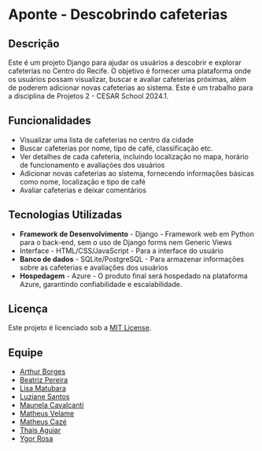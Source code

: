 # Aponte - Descobrindo cafeterias

## Descrição

Este é um projeto Django para ajudar os usuários a descobrir e explorar cafeterias no Centro do Recife. O objetivo é fornecer uma plataforma onde os usuários possam visualizar, buscar e avaliar cafeterias próximas, além de poderem adicionar novas cafeterias ao sistema.
Este é um trabalho para a disciplina de Projetos 2 - CESAR School 2024.1.

## Funcionalidades

- Visualizar uma lista de cafeterias no centro da cidade
- Buscar cafeterias por nome, tipo de café, classificação etc.
- Ver detalhes de cada cafeteria, incluindo localização no mapa, horário de funcionamento e avaliações dos usuários
- Adicionar novas cafeterias ao sistema, fornecendo informações básicas como nome, localização e tipo de café
- Avaliar cafeterias e deixar comentários

## Tecnologias Utilizadas

- **Framework de Desenvolvimento** - Django - Framework web em Python para o back-end, sem o uso de Django forms nem Generic Views
- Interface - HTML/CSS/JavaScript - Para a interface do usuário
- **Banco de dados** - SQLite/PostgreSQL - Para armazenar informações sobre as cafeterias e avaliações dos usuários
- **Hospedagem** - Azure - O produto final será hospedado na plataforma Azure, garantindo confiabilidade e escalabilidade.

## Licença

Este projeto é licenciado sob a [MIT License](https://opensource.org/licenses/MIT).

## Equipe

- [Arthur Borges](https://github.com/borgearthur)
- [Beatriz Pereira](https://github.com/biapereira2)
- [Lisa Matubara](https://github.com/lilymtbr)
- [Luziane Santos](https://github.com/luzianes)
- [Maunela Cavalcanti](https://github.com/Manuelaamorim)
- [Matheus Velame](https://github.com/MatheusVelame)
- [Matheus Cazé](https://github.com/ogcaze)
- [Thaís Aguiar](https://github.com/aguiarth)
- [Ygor Rosa](https://github.com/YgoRosa)